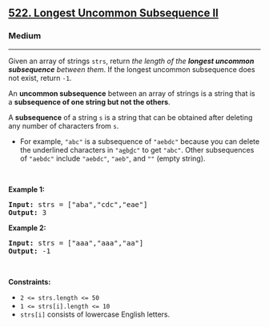<h2><a href="https://leetcode.com/problems/longest-uncommon-subsequence-ii/">522. Longest Uncommon Subsequence II</a></h2><h3>Medium</h3><hr><div style="user-select: auto;"><p style="user-select: auto;">Given an array of strings <code style="user-select: auto;">strs</code>, return <em style="user-select: auto;">the length of the <strong style="user-select: auto;">longest uncommon subsequence</strong> between them</em>. If the longest uncommon subsequence does not exist, return <code style="user-select: auto;">-1</code>.</p>

<p style="user-select: auto;">An <strong style="user-select: auto;">uncommon subsequence</strong> between an array of strings is a string that is a <strong style="user-select: auto;">subsequence of one string but not the others</strong>.</p>

<p style="user-select: auto;">A <strong style="user-select: auto;">subsequence</strong> of a string <code style="user-select: auto;">s</code> is a string that can be obtained after deleting any number of characters from <code style="user-select: auto;">s</code>.</p>

<ul style="user-select: auto;">
	<li style="user-select: auto;">For example, <code style="user-select: auto;">"abc"</code> is a subsequence of <code style="user-select: auto;">"aebdc"</code> because you can delete the underlined characters in <code style="user-select: auto;">"a<u style="user-select: auto;">e</u>b<u style="user-select: auto;">d</u>c"</code> to get <code style="user-select: auto;">"abc"</code>. Other subsequences of <code style="user-select: auto;">"aebdc"</code> include <code style="user-select: auto;">"aebdc"</code>, <code style="user-select: auto;">"aeb"</code>, and <code style="user-select: auto;">""</code> (empty string).</li>
</ul>

<p style="user-select: auto;">&nbsp;</p>
<p style="user-select: auto;"><strong style="user-select: auto;">Example 1:</strong></p>
<pre style="user-select: auto;"><strong style="user-select: auto;">Input:</strong> strs = ["aba","cdc","eae"]
<strong style="user-select: auto;">Output:</strong> 3
</pre><p style="user-select: auto;"><strong style="user-select: auto;">Example 2:</strong></p>
<pre style="user-select: auto;"><strong style="user-select: auto;">Input:</strong> strs = ["aaa","aaa","aa"]
<strong style="user-select: auto;">Output:</strong> -1
</pre>
<p style="user-select: auto;">&nbsp;</p>
<p style="user-select: auto;"><strong style="user-select: auto;">Constraints:</strong></p>

<ul style="user-select: auto;">
	<li style="user-select: auto;"><code style="user-select: auto;">2 &lt;= strs.length &lt;= 50</code></li>
	<li style="user-select: auto;"><code style="user-select: auto;">1 &lt;= strs[i].length &lt;= 10</code></li>
	<li style="user-select: auto;"><code style="user-select: auto;">strs[i]</code> consists of lowercase English letters.</li>
</ul>
</div>